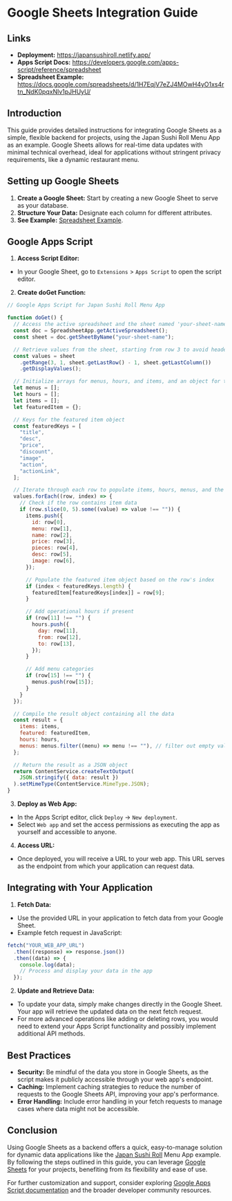 # Google Sheets Integration Guide

## Links

- **Deployment:** https://japansushiroll.netlify.app/
- **Apps Script Docs:** https://developers.google.com/apps-script/reference/spreadsheet
- **Spreadsheet Example:** https://docs.google.com/spreadsheets/d/1H7EqjV7eZJ4MOwH4yO1xs4rtn_NdK0pqxNlv1pJHUyU/

## Introduction

This guide provides detailed instructions for integrating Google Sheets as a simple, flexible backend for projects, using the Japan Sushi Roll Menu App as an example. Google Sheets allows for real-time data updates with minimal technical overhead, ideal for applications without stringent privacy requirements, like a dynamic restaurant menu.

## Setting up Google Sheets

1. **Create a Google Sheet:** Start by creating a new Google Sheet to serve as your database.
2. **Structure Your Data:** Designate each column for different attributes.
3. **See Example:** [Spreadsheet Example](https://docs.google.com/spreadsheets/d/1H7EqjV7eZJ4MOwH4yO1xs4rtn_NdK0pqxNlv1pJHUyU/).

## Google Apps Script

1. **Access Script Editor:**

- In your Google Sheet, go to `Extensions` > `Apps Script` to open the script editor.

2. **Create doGet Function:**

```javascript
// Google Apps Script for Japan Sushi Roll Menu App

function doGet() {
  // Access the active spreadsheet and the sheet named 'your-sheet-name'
  const doc = SpreadsheetApp.getActiveSpreadsheet();
  const sheet = doc.getSheetByName("your-sheet-name");

  // Retrieve values from the sheet, starting from row 3 to avoid headers
  const values = sheet
    .getRange(3, 1, sheet.getLastRow() - 1, sheet.getLastColumn())
    .getDisplayValues();

  // Initialize arrays for menus, hours, and items, and an object for the featured item
  let menus = [];
  let hours = [];
  let items = [];
  let featuredItem = {};

  // Keys for the featured item object
  const featuredKeys = [
    "title",
    "desc",
    "price",
    "discount",
    "image",
    "action",
    "actionLink",
  ];

  // Iterate through each row to populate items, hours, menus, and the featured item
  values.forEach((row, index) => {
    // Check if the row contains item data
    if (row.slice(0, 5).some((value) => value !== "")) {
      items.push({
        id: row[0],
        menu: row[1],
        name: row[2],
        price: row[3],
        pieces: row[4],
        desc: row[5],
        image: row[6],
      });

      // Populate the featured item object based on the row's index
      if (index < featuredKeys.length) {
        featuredItem[featuredKeys[index]] = row[9];
      }

      // Add operational hours if present
      if (row[11] !== "") {
        hours.push({
          day: row[11],
          from: row[12],
          to: row[13],
        });
      }

      // Add menu categories
      if (row[15] !== "") {
        menus.push(row[15]);
      }
    }
  });

  // Compile the result object containing all the data
  const result = {
    items: items,
    featured: featuredItem,
    hours: hours,
    menus: menus.filter((menu) => menu !== ""), // filter out empty values
  };

  // Return the result as a JSON object
  return ContentService.createTextOutput(
    JSON.stringify({ data: result })
  ).setMimeType(ContentService.MimeType.JSON);
}
```

3. **Deploy as Web App:**

- In the Apps Script editor, click `Deploy` → `New deployment`.
- Select `Web app` and set the access permissions as executing the app as yourself and accessible to anyone.

4. **Access URL:**

- Once deployed, you will receive a URL to your web app. This URL serves as the endpoint from which your application can request data.

## Integrating with Your Application

1. **Fetch Data:**

- Use the provided URL in your application to fetch data from your Google Sheet.
- Example fetch request in JavaScript:

```javascript
fetch("YOUR_WEB_APP_URL")
  .then((response) => response.json())
  .then((data) => {
    console.log(data);
    // Process and display your data in the app
  });
```

2. **Update and Retrieve Data:**

- To update your data, simply make changes directly in the Google Sheet. Your app will retrieve the updated data on the next fetch request.
- For more advanced operations like adding or deleting rows, you would need to extend your Apps Script functionality and possibly implement additional API methods.

## Best Practices

- **Security:** Be mindful of the data you store in Google Sheets, as the script makes it publicly accessible through your web app's endpoint.
- **Caching:** Implement caching strategies to reduce the number of requests to the Google Sheets API, improving your app's performance.
- **Error Handling:** Include error handling in your fetch requests to manage cases where data might not be accessible.

## Conclusion

Using Google Sheets as a backend offers a quick, easy-to-manage solution for dynamic data applications like the [Japan Sushi Roll](https://japansushiroll.netlify.app/) Menu App example. By following the steps outlined in this guide, you can leverage [Google Sheets](https://sheets.google.com/) for your projects, benefiting from its flexibility and ease of use.

For further customization and support, consider exploring [Google Apps Script documentation](https://developers.google.com/apps-script/reference/spreadsheet) and the broader developer community resources.
